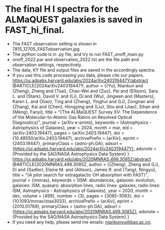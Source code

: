 # The final H I spectra for the ALMaQUEST galaxies is saved in FAST_hi_final.
* The FAST observation setting is shown in 7815_12705_FASTobservation.jpg
* The python code is in .py file, and try to run FAST_onoff_main.py
* onoff_2022.par and observation_2022.txt are the file path and observation settings, respectively.
* The data, KY file and output files are saved in the accordingly spectra.
* If you use this code processing you data, please cite our papers.  
  https://ui.adsabs.harvard.edu/abs/2024arXiv240319447Y/abstract  
  @ARTICLE{2024arXiv240319447Y,
       author = {{Yu}, Niankun and {Zheng}, Zheng and {Tsai}, Chao-Wei and {Zuo}, Pei and {Ellison}, Sara L. and {Stark}, David V. and {Li}, Di and {Wu}, Jingwen and {Masters}, Karen L. and {Xiao}, Ting and {Zheng}, Yinghui and {Li}, Zongnan and {Zhang}, Kai and {Chen}, Hongying and {Liu}, Shu and {Jiao}, Sihan and {Meng}, Fanyi},
        title = "{The ALMaQUEST Survey XV: The Dependence of the Molecular-to-Atomic Gas Ratios on Resolved Optical Diagnostics}",
      journal = {arXiv e-prints},
     keywords = {Astrophysics - Astrophysics of Galaxies},
         year = 2024,
        month = mar,
          eid = {arXiv:2403.19447},
        pages = {arXiv:2403.19447},
          doi = {10.48550/arXiv.2403.19447},
archivePrefix = {arXiv},
       eprint = {2403.19447},
 primaryClass = {astro-ph.GA},
       adsurl = {https://ui.adsabs.harvard.edu/abs/2024arXiv240319447Y},
      adsnote = {Provided by the SAO/NASA Astrophysics Data System}
}
  https://ui.adsabs.harvard.edu/abs/2020MNRAS.499.3085Z/abstract  
  @ARTICLE{2020MNRAS.499.3085Z,
       author = {{Zheng}, Zheng and {Li}, Di and {Sadler}, Elaine M. and {Allison}, James R. and {Tang}, Ningyu},
        title = "{A pilot search for extragalactic OH absorption with FAST}",
      journal = {\mnras},
     keywords = {ISM: abundances, galaxies: evolution, galaxies: ISM, quasars: absorption lines, radio lines: galaxies, radio lines: ISM, Astrophysics - Astrophysics of Galaxies},
         year = 2020,
        month = dec,
       volume = {499},
       number = {3},
        pages = {3085-3093},
          doi = {10.1093/mnras/staa3033},
archivePrefix = {arXiv},
       eprint = {2010.01769},
 primaryClass = {astro-ph.GA},
       adsurl = {https://ui.adsabs.harvard.edu/abs/2020MNRAS.499.3085Z},
      adsnote = {Provided by the SAO/NASA Astrophysics Data System}
}
* If you need any help, please send me emails: niankunyu@bao.ac.cn.

